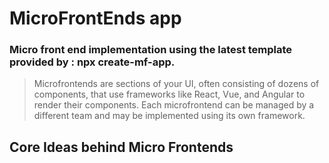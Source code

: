 # MicroFrontEnds app

### Micro front end implementation using the latest template provided by : npx create-mf-app.
> Microfrontends are sections of your UI, often consisting of dozens of components, that use frameworks like React, Vue, and Angular to render their components. Each microfrontend can be managed by a different team and may be implemented using its own framework.


## Core Ideas behind Micro Frontends
